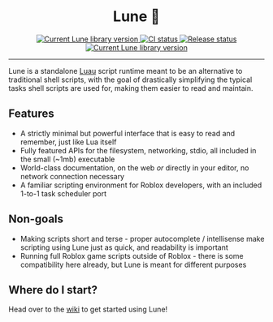 <!-- markdownlint-disable MD033 -->
<!-- markdownlint-disable MD041 -->

<div align="center">
	<h1> Lune 🌙 </h1>
	<div>
		<a href="https://crates.io/crates/lune">
			<img src="https://img.shields.io/crates/v/lune.svg?label=Version" alt="Current Lune library version" />
		</a>
		<a href="https://github.com/filiptibell/lune/actions">
			<img src="https://shields.io/endpoint?url=https://badges.readysetplay.io/workflow/filiptibell/lune/ci.yaml" alt="CI status" />
		</a>
		<a href="https://github.com/filiptibell/lune/actions">
			<img src="https://shields.io/endpoint?url=https://badges.readysetplay.io/workflow/filiptibell/lune/release.yaml" alt="Release status" />
		</a>
		<a href="https://github.com/filiptibell/lune/blob/main/LICENSE.txt">
			<img src="https://img.shields.io/github/license/filiptibell/lune.svg?label=License&color=informational" alt="Current Lune library version" />
		</a>
	</div>
</div>

<hr />

Lune is a standalone [Luau](https://luau-lang.org) script runtime meant to be an alternative to traditional shell scripts, with the goal of drastically simplifying the typical tasks shell scripts are used for, making them easier to read and maintain.

## Features

- A strictly minimal but powerful interface that is easy to read and remember, just like Lua itself
- Fully featured APIs for the filesystem, networking, stdio, all included in the small (~1mb) executable
- World-class documentation, on the web _or_ directly in your editor, no network connection necessary
- A familiar scripting environment for Roblox developers, with an included 1-to-1 task scheduler port

## Non-goals

- Making scripts short and terse - proper autocomplete / intellisense make scripting using Lune just as quick, and readability is important
- Running full Roblox game scripts outside of Roblox - there is some compatibility here already, but Lune is meant for different purposes

## Where do I start?

Head over to the [wiki](https://github.com/filiptibell/lune/wiki) to get started using Lune!
